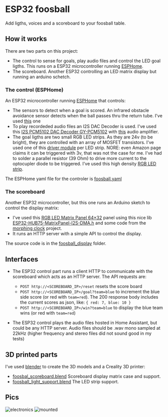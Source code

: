 # ESP32 foosball

Add ligths, voices and a scoreboard to your foosball table.


## How it works

There are two parts on this project:
* The control to sense for goals, play audio files and control the LED goal ligths. This runs on a ESP32 microcontroller running [ESPHome](https://esphome.io).
* The scoreboard. Another ESP32 controlling an LED matrix display but running an arduino schetch.

### The control (ESPHome)

An ESP32 microcontroller running [ESPHome](https://esphome.io) that controls:
* The sensors to detect when a goal is scored. An infrared obstacle avoidance sensor detects when the ball passes thru the return tube. I've used [this](https://www.amazon.com/dp/B07PFCC76N?ref=ppx_yo2ov_dt_b_product_details&th=1) one
* To play recordeded audio files an I2S DAC Decoder is used. I've used this [I2S PCM5102 DAC Decoder GY-PCM5102](https://www.amazon.com/dp/B07W97D2YC?psc=1&ref=ppx_yo2ov_dt_b_product_details) with [this](https://www.amazon.com/dp/B08GYQTTXF?psc=1&ref=ppx_yo2ov_dt_b_product_details) audio amplifier.
* The goal ligths are two small RGB LED strips. As they are 24v (to be bright), they are controlled with an array of MOSFET transistors. I've used one of this [driver module](https://www.amazon.com/dp/B08SJQTQ4Y?ref=ppx_yo2ov_dt_b_product_details&th=1) per LED strip. NORE: even Amazon page claims it can be triggered with 3v, that was not the case for me. I've had to solder a parallel resistor (39 Ohm) to drive more current to the optocupler diode to be triggered. I've used this high density [RGB LED strip](https://www.amazon.com/dp/B0B318XGWP?ref=ppx_yo2ov_dt_b_product_details&th=1). 

The ESPHome yaml file for the controler is [foosball.yaml](./foosball.yaml)

### The scoreboard

Another ESP32 microcontroller, but this one runs an Arduino sketch to control the display matrix:
* I've used this [RGB LED Matrix Panel 64×32](https://www.amazon.com/dp/B09MB426K5?ref=ppx_yo2ov_dt_b_product_details&th=1) panel using this nice lib [ESP32-HUB75-MatrixPanel-I2S-DMA.h](https://github.com/Tonio5978/ESP32-HUB75-MatrixPanel-I2S-DMA) and some code from the [morphing clock](https://github.com/bogd/esp32-morphing-clock) project.
* It runs an HTTP server with a simple API to control the display.

The source code is in the [foosball_display](./foosball_display) folder.

## Interfaces
* The ESP32 control part runs a client HTTP to communicate with the scoreboard which acts as an HTTP server. The API requests are:
  * `POST http://<SCOREBOARD_IP>/reset` resets the score board
  * `POST http://<SCOREBOARD_IP>/goal?team=blue` to increment the blue side score (or red with `team=red`). The 200 response body includes the current scores as json, like:
  ```{ red: 7, blue: 10 }```
  * `POST http://<SCOREBOARD_IP>/win?team=blue` to display the blue team wins (or red with `team=red`)

* The ESP32 control plays the audio files hosted in Home Assistant, but could be any HTTP server. Audio files should be .wav mono sampled at 22kHz (higher frequency and stereo files did not sound good in my tests)

## 3D printed parts
I've used [blender](https://www.blender.org) to create the 3D models and a Creality 3D printer:
* [foosbal_scoreboard.blend](./foosbal_scoreboard.blend) Scoreboard display matrix case and support.
* [foosball_light_support.blend](./foosball_light_support.blend) The LED strip support.

## Pics

![electronics](./docs/image1.jpeg)
![mounted](./docs/image2.jpeg)
